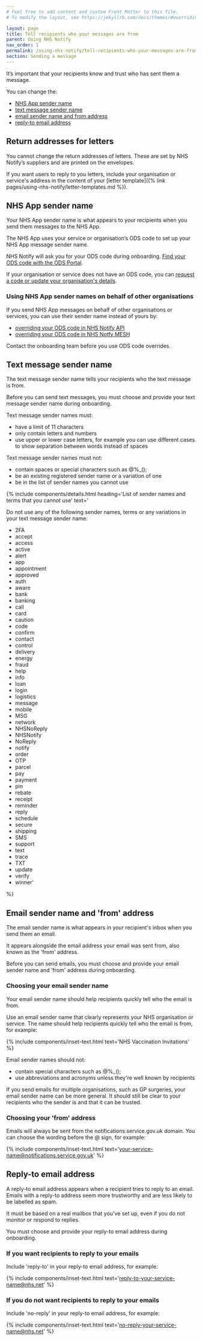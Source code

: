 ```yaml
---
# Feel free to add content and custom Front Matter to this file.
# To modify the layout, see https://jekyllrb.com/docs/themes/#overriding-theme-defaults

layout: page
title: Tell recipients who your messages are from
parent: Using NHS Notify
nav_order: 1
permalink: /using-nhs-notify/tell-recipients-who-your-messages-are-from
section: Sending a message
---
```


It’s important that your recipients know and trust who has sent them a message.

You can change the:

- [NHS App sender name](#nhs-app-sender-name)<!-- markdownlint-disable-line -->
- [text message sender name](#text-message-sender-name)
- [email sender name and from address](#)
- [reply-to email address](#reply-to-email-address)

## Return addresses for letters

You cannot change the return addresses of letters. These are set by NHS Notify’s suppliers and are printed on the envelopes.

If you want users to reply to you letters, include your organisation or service's address in the content of your [letter template]({% link pages/using-nhs-notify/letter-templates.md %}).

## NHS App sender name

Your NHS App sender name is what appears to your recipients when you send them messages to the NHS App.

The NHS App uses your service or organisation’s ODS code to set up your NHS App message sender name.

NHS Notify will ask you for your ODS code during onboarding. [Find your ODS code with the ODS Portal](https://odsportal.digital.nhs.uk/).

If your organisation or service does not have an ODS code, you can [request a code or update your organisation's details](https://digital.nhs.uk/services/organisation-data-service/request-a-new-code-or-update-organisation-details).

### Using NHS App sender names on behalf of other organisations

If you send NHS App messages on behalf of other organisations or services, you can use their sender name instead of yours by:

- [overriding your ODS code in NHS Notify API](https://digital.nhs.uk/developer/api-catalogue/nhs-notify#post-/v1/messages)
- [overriding your ODS code in NHS Notfy MESH](https://digital.nhs.uk/developer/api-catalogue/nhs-notify-mesh/sending-a-message#how-to-create-your-request)

Contact the onboarding team before you use ODS code overrides.

## Text message sender name

The text message sender name tells your recipients who the text message is from.

Before you can send text messages, you must choose and provide your text message sender name during onboarding.

Text message sender names must:

- have a limit of 11 characters
- only contain letters and numbers
- use upper or lower case letters, for example you can use different cases to show separation between words instead of spaces

Text message sender names must not:

- contain spaces or special characters such as @%\_();
- be an existing registered sender name or a variation of one
- be in the list of sender names you cannot use

{% include components/details.html
heading='List of sender names and terms that you cannot use'
text='

Do not use any of the following sender names, terms or any variations in your text message sender name:

- 2FA
- accept
- access
- active
- alert
- app
- appointment
- approved
- auth
- aware
- bank
- banking
- call
- card
- caution
- code
- confirm
- contact
- control
- delivery
- energy
- fraud
- help
- info
- loan
- login
- logistics
- message
- mobile
- MSG
- network
- NHSNoReply
- NHSNotify
- NoReply
- notify
- order
- OTP
- parcel
- pay
- payment
- pin
- rebate
- receipt
- reminder
- reply
- schedule
- secure
- shipping
- SMS
- support
- text
- trace
- TXT
- update
- verify
- winner'

%}

## Email sender name and 'from' address

The email sender name is what appears in your recipient's inbox when you send them an email.

It appears alongside the email address your email was sent from, also known as the 'from' address.

Before you can send emails, you must choose and provide your email sender name and 'from' address during onboarding.

### Choosing your email sender name

Your email sender name should help recipients quickly tell who the email is from.

Use an email sender name that clearly represents your NHS organisation or service. The name should help recipients quickly tell who the email is from, for example:

{% include components/inset-text.html
    text='NHS Vaccination Invitations'
%}

Email sender names should not:

- contain special characters such as @%\_();
- use abbreviations and acronyms unless they're well known by recipients

If you send emails for multiple organisations, such as GP surgeries, your email sender name can be more general. It should still be clear to your recipients who the sender is and that it can be trusted.

### Choosing your 'from' address

Emails will always be sent from the notifications.service.gov.uk domain. You can choose the wording before the @ sign, for example:

{% include components/inset-text.html
    text='your-service-name@notifications.service.gov.uk'
%}

## Reply-to email address

A reply-to email address appears when a recipient tries to reply to an email. Emails with a reply-to address seem more trustworthy and are less likely to be labelled as spam.

It must be based on a real mailbox that you've set up, even if you do not monitor or respond to replies.

You must choose and provide your reply-to email address during onboarding.

### If you want recipients to reply to your emails

Include 'reply-to' in your reply-to email address, for example:

{% include components/inset-text.html
    text='reply-to-your-service-name@nhs.net'
%}

### If you do not want recipients to reply to your emails

Include 'no-reply' in your reply-to email address, for example:

{% include components/inset-text.html
    text='no-reply-your-service-name@nhs.net'
%}

